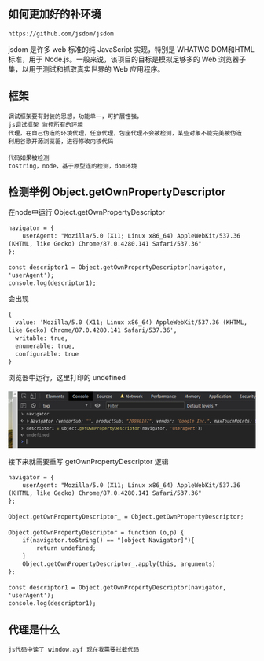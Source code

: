 ## 如何更加好的补环境

    https://github.com/jsdom/jsdom
    
jsdom 是许多 web 标准的纯 JavaScript 实现，特别是 WHATWG DOM和HTML标准，用于 Node.js。一般来说，该项目的目标是模拟足够多的 Web 浏览器子集，以用于测试和抓取真实世界的 Web 应用程序。


## 框架

    调试框架要有封装的思想，功能单一，可扩展性强，
    js调试框架 监控所有的环境
    代理，在自己伪造的环境代理，任意代理，包座代理不会被检测，某些对象不能完美被伪造
    利用谷歌开源浏览器，进行修改内核代码
    
    代码如果被检测
    tostring，node，基于原型连的检测，dom环境
    
## 检测举例 Object.getOwnPropertyDescriptor

在node中运行 Object.getOwnPropertyDescriptor

    navigator = {
        userAgent: "Mozilla/5.0 (X11; Linux x86_64) AppleWebKit/537.36 (KHTML, like Gecko) Chrome/87.0.4280.141 Safari/537.36"
    };
    
    const descriptor1 = Object.getOwnPropertyDescriptor(navigator, 'userAgent');
    console.log(descriptor1);

会出现

    {
      value: 'Mozilla/5.0 (X11; Linux x86_64) AppleWebKit/537.36 (KHTML, like Gecko) Chrome/87.0.4280.141 Safari/537.36',
      writable: true,
      enumerable: true,
      configurable: true
    }
    
浏览器中运行，这里打印的 undefined

![debugger](../img/63.png)

接下来就需要重写 getOwnPropertyDescriptor 逻辑

    navigator = {
        userAgent: "Mozilla/5.0 (X11; Linux x86_64) AppleWebKit/537.36 (KHTML, like Gecko) Chrome/87.0.4280.141 Safari/537.36"
    };
    
    Object.getOwnPropertyDescriptor_ = Object.getOwnPropertyDescriptor;
    
    Object.getOwnPropertyDescriptor = function (o,p) {
        if(navigator.toString() == "[object Navigator]"){
            return undefined;
        }
        Object.getOwnPropertyDescriptor_.apply(this, arguments)
    };
    
    const descriptor1 = Object.getOwnPropertyDescriptor(navigator, 'userAgent');
    console.log(descriptor1);
    
## 代理是什么

    js代码中读了 window.ayf 现在我需要拦截代码
    
